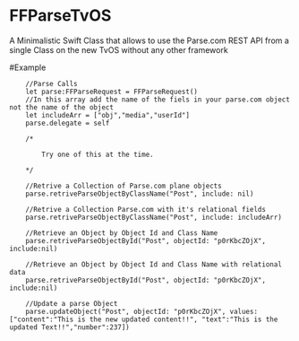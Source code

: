 # FFParseTvOS
A Minimalistic Swift Class that allows to use the Parse.com REST API from a single Class on the new TvOS without any other framework

#Example

        //Parse Calls
        let parse:FFParseRequest = FFParseRequest()
        //In this array add the name of the fiels in your parse.com object not the name of the object
        let includeArr = ["obj","media","userId"]
        parse.delegate = self
        
        /*
        
            Try one of this at the time.
        
        */
        
        //Retrive a Collection of Parse.com plane objects
        parse.retriveParseObjectByClassName("Post", include: nil)
        
        //Retrive a Collection Parse.com with it's relational fields
        parse.retriveParseObjectByClassName("Post", include: includeArr)
        
        //Retrieve an Object by Object Id and Class Name
        parse.retriveParseObjectById("Post", objectId: "p0rKbcZOjX", include:nil)
        
        //Retrieve an Object by Object Id and Class Name with relational data
        parse.retriveParseObjectById("Post", objectId: "p0rKbcZOjX", include:nil)
        
        //Update a parse Object
        parse.updateObject("Post", objectId: "p0rKbcZOjX", values: ["content":"This is the new updated content!!", "text":"This is the updated Text!!","number":237])
